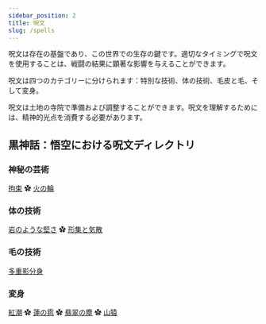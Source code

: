```yaml
---
sidebar_position: 2
title: 呪文
slug: /spells
---
```


呪文は存在の基盤であり、この世界での生存の鍵です。適切なタイミングで呪文を使用することは、戦闘の結果に顕著な影響を与えることができます。

呪文は四つのカテゴリーに分けられます：特別な技術、体の技術、毛皮と毛、そして変身。

呪文は土地の寺院で準備および調整することができます。呪文を理解するためには、精神的光点を消費する必要があります。

## 黒神話：悟空における呪文ディレクトリ

### 神秘の芸術

[拘束](/docs/hold-spell) ✿ [火の輪](/docs/calming-spell)

### 体の技術

[岩のような堅さ](/docs/iron-head-and-steel-arms) ✿ [形集と気散](/docs/gathering-form)

### 毛の技術

[多重影分身](/docs/doppelganger-technique)

### 変身

[紅潮](/docs/calming-spell) ✿ [蓮の雹](/docs/lotushail) ✿ [翡翠の塵](/docs/jadedust) ✿ [山猿](/docs/mountainape)
